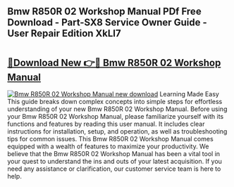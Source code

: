 ## Bmw R850R 02 Workshop Manual PDf Free Download - Part-SX8 Service Owner Guide - User Repair Edition XkLI7

# <h2><a href="http://bc71614.oget.top/?id=Bmw+R850R+02+Workshop+Manual">🔗Download New 👉🔴 Bmw R850R 02 Workshop Manual</a></h2>

[![Bmw R850R 02 Workshop Manual new download](https://i.imgur.com/5g1atiW.png)](http://bc71614.oget.top/?id=Bmw+R850R+02+Workshop+Manual)
Learning Made Easy This guide breaks down complex concepts into simple steps for effortless understanding of your new Bmw R850R 02 Workshop Manual. Before using your Bmw R850R 02 Workshop Manual, please familiarize yourself with its functions and features by reading this user manual. It includes clear instructions for installation, setup, and operation, as well as troubleshooting tips for common issues. This Bmw R850R 02 Workshop Manual comes equipped with a wealth of features to maximize your productivity. We believe that the Bmw R850R 02 Workshop Manual has been a vital tool in your quest to understand the ins and outs of your latest acquisition. If you need any assistance or clarification, our customer service team is here to help.
